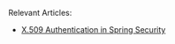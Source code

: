 Relevant Articles:
- [X.509 Authentication in Spring Security](http://www.baeldung.com/x-509-authentication-in-spring-security)
